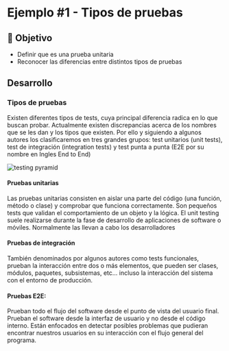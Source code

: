 # Ejemplo #1 - Tipos de pruebas

## :dart: Objetivo

- Definir que es una prueba unitaria
- Reconocer las diferencias entre distintos tipos de pruebas

## Desarrollo

### Tipos de pruebas

Existen diferentes tipos de tests, cuya principal diferencia radica en lo que buscan probar. Actualmente existen discrepancias acerca de los nombres que se les dan y los tipos que existen. Por ello y siguiendo a algunos autores los clasificaremos en tres grandes grupos: test unitarios (unit tests), test de integración (integration tests) y test punta a punta (E2E por su nombre en Ingles End to End)

![testing pyramid](https://raw.githubusercontent.com/beduExpert/Java-Testing-2021/main/Sesion-02/Ejemplo-01/assets/testing%20pyramif.png)


#### Pruebas unitarias

Las pruebas unitarias consisten en aislar una parte del código (una función, método o clase) y comprobar que funciona correctamente. Son pequeños tests que validan el comportamiento de un objeto y la lógica.
El unit testing suele realizarse durante la fase de desarrollo de aplicaciones de software o móviles. Normalmente las llevan a cabo los desarrolladores


#### Pruebas de integración

También denominados por algunos autores como tests funcionales, prueban la interacción entre dos o más elementos, que pueden ser clases, módulos, paquetes, subsistemas, etc… incluso la interacción del sistema con el entorno de producción.

#### Pruebas E2E:
Prueban todo el flujo del software desde el punto de vista del usuario final. Prueban el software desde la interfaz de usuario y no desde el código interno. Están enfocados en detectar posibles problemas que pudieran encontrar nuestros usuarios en su interacción con el flujo general del programa.



